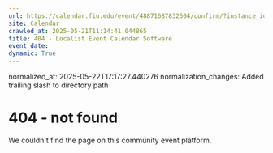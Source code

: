```yaml
---
url: https://calendar.fiu.edu/event/48871687832504/confirm/?instance_id=49163465259468&return=https%3A%2F%2Fcalendar.fiu.edu%2Fcalendar%3Fevent_types%255B%255D%3D121720
site: Calendar
crawled_at: 2025-05-21T11:14:41.044865
title: 404 - Localist Event Calendar Software
event_date: 
dynamic: True
---
```

normalized_at: 2025-05-22T17:17:27.440276
normalization_changes: Added trailing slash to directory path

# 404 - not found
We couldn't find the page on this community event platform.

